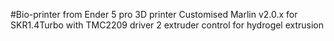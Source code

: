 #Bio-printer from Ender 5 pro 3D printer
Customised Marlin v2.0.x for SKR1.4Turbo with TMC2209 driver
2 extruder control for hydrogel extrusion
